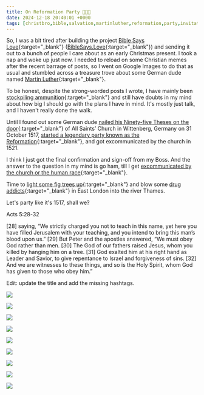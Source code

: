 ```yaml
---
title: On Reformation Party 🎉🎉🎉
date: 2024-12-18 20:40:01 +0000
tags: [christbro,bible,salvation,martinluther,reformation,party,invitation]     # TAG names should always be lowercase
---
```


So, I was a bit tired after building the project [Bible Says Love](../on-cheating-bible-says-love){:target="_blank"} ([BibleSays.Love](https://biblesays.love){:target="_blank"}) and sending it out to a bunch of people I care about as an early Christmas present. I took a nap and woke up just now. I needed to reload on some Christian memes after the recent barrage of posts, so I went on Google Images to do that as usual and stumbled across a treasure trove about some German dude named [Martin Luther](https://buymeacoffee.com/aaronyangi/on-my-insanity){:target="_blank"}.

To be honest, despite the strong-worded posts I wrote, I have mainly been [stockpiling ammunition](../on-plausible-deniability){:target="_blank"} and still have doubts in my mind about how big I should go with the plans I have in mind. It's mostly just talk, and I haven't really done the walk.

Until I found out some German dude [nailed his Ninety-five Theses on the door](https://en.wikipedia.org/wiki/Ninety-five_Theses){:target="_blank"} of All Saints’ Church in Wittenberg, Germany on 31 October 1517, [started a legendary party known as the Reformation](https://en.wikipedia.org/wiki/Reformation){:target="_blank"}, and got excommunicated by the church in 1521.

I think I just got the final confirmation and sign-off from my Boss. And the answer to the question in my mind is go ham, till I get [excommunicated by the church or the human race](../on-choosing-sides){:target="_blank"}.

Time to [light some fig trees up](../reasoning-behind-going-rome-fig-tree){:target="_blank"} and blow some [drug addicts](../on-drug-money-addiction){:target="_blank"} in East London into the river Thames.

Let's party like it's 1517, shall we?

Acts 5:28-32

[28] saying, “We strictly charged you not to teach in this name, yet here you have filled Jerusalem with your teaching, and you intend to bring this man’s blood upon us.” [29] But Peter and the apostles answered, “We must obey God rather than men. [30] The God of our fathers raised Jesus, whom you killed by hanging him on a tree. [31] God exalted him at his right hand as Leader and Savior, to give repentance to Israel and forgiveness of sins. [32] And we are witnesses to these things, and so is the Holy Spirit, whom God has given to those who obey him.”

Edit: update the title and add the missing hashtags.

![](/7a979dac10e9ef9b8082fea238cf3723.jpeg)

![](/9c671ba452c9575632663534c4795a74.jpeg)

![](/a92313df9dcf6200538da55eac13d289.jpeg)

![](/17d76329f62a307a8a8911b574c7ce95.jpeg)

![](/6f42e6791a1c4a760866dc343fe65d04.jpeg)

![](/4d82367ca0fe8c6ccdc20af397f5e8a1.jpeg)

![](/848685768426fe6b01ad7558ee87211e.jpeg)

![](/496758a4630b92df47fab104020cb87c.jpeg)

![](/d7c9dcf7b123f830073f790b8f6f92d8.jpeg)